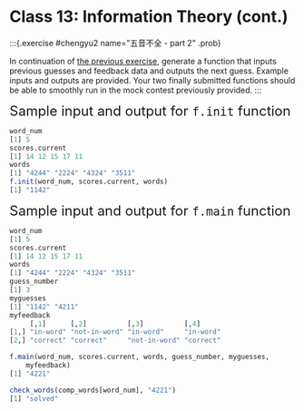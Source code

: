 # Class 13: Information Theory (cont.)

:::{.exercise #chengyu2 name="五音不全 - part 2" .prob}

In continuation of [the previous exercise](class-12.html#exr:chengyu), generate a function that inputs previous guesses and feedback data and outputs the next guess. Example inputs and outputs are provided. Your two finally submitted functions should be able to smoothly run in the mock contest previously provided. 
:::




<font size="5"> Sample input and output for `f.init` function </font> 


```r
word_num
[1] 5
scores.current
[1] 14 12 15 17 11
words
[1] "4244" "2224" "4324" "3511"
f.init(word_num, scores.current, words)
[1] "1142"
```

<font size="5"> Sample input and output for `f.main` function </font> 


```r
word_num
[1] 5
scores.current
[1] 14 12 15 17 11
words
[1] "4244" "2224" "4324" "3511"
guess_number
[1] 3
myguesses
[1] "1142" "4211"
myfeedback
     [,1]      [,2]          [,3]          [,4]     
[1,] "in-word" "not-in-word" "in-word"     "in-word"
[2,] "correct" "correct"     "not-in-word" "correct"

f.main(word_num, scores.current, words, guess_number, myguesses,
    myfeedback)
[1] "4221"

check_words(comp_words[word_num], "4221")
[1] "solved"
```
